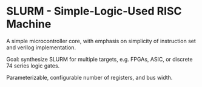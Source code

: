 SLURM - Simple-Logic-Used RISC Machine
======================================

A simple microcontroller core, with emphasis on simplicity of instruction set and verilog implementation. 

Goal: synthesize SLURM for multiple targets, e.g. FPGAs, ASIC, or discrete 74 series logic gates.

Parameterizable, configurable number of registers, and bus width.
